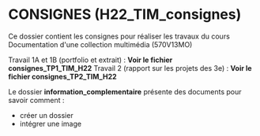 # CONSIGNES (H22_TIM_consignes)

Ce dossier contient les consignes pour réaliser les travaux du cours Documentation d'une collection multimédia (570V13MO)

Travail 1A et 1B (portfolio et extrait) : **Voir le fichier consignes_TP1_TIM_H22**
Travail 2 (rapport sur les projets des 3e) : **Voir le fichier consignes_TP2_TIM_H22**

Le dossier **information_complementaire** présente des documents pour savoir comment :
- créer un dossier
- intégrer une image
